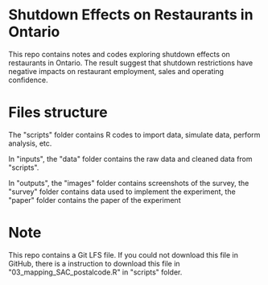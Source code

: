 # Shutdown Effects on Restaurants in Ontario

This repo contains notes and codes exploring shutdown effects on restaurants in Ontario. The result suggest that shutdown restrictions have negative impacts on restaurant employment, sales and operating confidence.


# Files structure

The "scripts" folder contains R codes to import data, simulate data, perform analysis, etc.

In "inputs", the "data" folder contains the raw data and cleaned data from "scripts".

In "outputs", the "images" folder contains screenshots of the survey, the "survey" folder contains data used to implement the experiment, the "paper" folder contains the paper of the experiment

# Note

This repo contains a Git LFS file. If you could not download this file in GitHub, there is a instruction to download this file in "03_mapping_SAC_postalcode.R" in "scripts" folder.